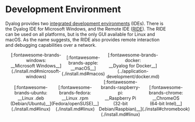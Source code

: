 # Development Environment
Dyalog provides two [integrated development environments](https://www.codecademy.com/article/what-is-an-ide) (IDEs). There is the Dyalog IDE for Microsoft Windows, and the Remote IDE ([RIDE](https://github.com/dyalog/ride)). The RIDE can be used on all platforms, but is the only GUI available for Linux and macOS. As the name suggests, the RIDE also provides remote interaction and debugging capabilities over a network.

<div class="flex" markdown>
  <div class="flex-item" markdown>[:fontawesome-brands-windows:      <br> __Microsoft Windows__](./install.md#microsoft-windows)</div>
  <div class="flex-item" markdown>[:fontawesome-brands-apple:        <br> __macOS__](./install.md#macos)</div>
  <div class="flex-item" markdown>[:fontawesome-brands-docker:       <br> __Dyalog for Docker__](../application-development/docker.md)</div>
</div>
<div class="flex" markdown>
  <div class="flex-item" markdown>[:fontawesome-brands-ubuntu:       <br> __Linux .deb <br> (Debian/Ubuntu)__](./install.md#linux)</div>
  <div class="flex-item" markdown>[:fontawesome-brands-fedora:       <br>__Linux .rpm <br> (Fedora/openSUSE)__](./install.md#linux)</div>
  <div class="flex-item" markdown>[:fontawesome-brands-raspberry-pi: <br> __Raspberry Pi <br> (32-bit Debian/Raspbian)__](./install.md#linux)</div>
  <div class="flex-item" markdown>[:fontawesome-brands-chrome: <br> __ChromeOS <br> (64-bit Intel)__](./install#chromebook)</div>
</div>

<!--
<style>
	.grid { 
		display: grid;
		grid-template-columns: 1fr 1fr 1fr;
	}
	.grid-item { justify-self: center; text-align: center; }
	.grid-item img { width: 100%; }
</style>
-->
<style>
	.flex {
		display: flex;
		align-items: center;
		justify-content: space-around;
		padding: 0 1rem 0 1rem;
	}
	.flex-item {
		text-align: center;
	}
</style>